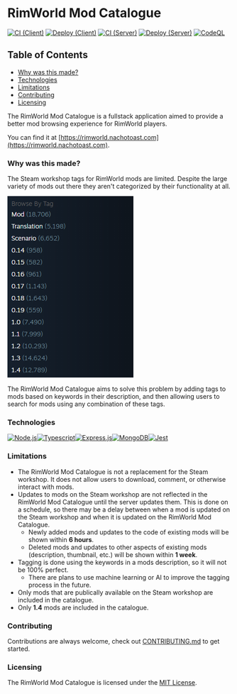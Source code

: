 # RimWorld Mod Catalogue <!-- omit in toc -->

[![CI (Client)](https://github.com/NachoToast/RimWorldModCatalogue/actions/workflows/node.js.ci.client.yml/badge.svg)](https://github.com/NachoToast/RimWorldModCatalogue/actions/workflows/node.js.ci.client.yml)
[![Deploy (Client)](https://github.com/NachoToast/RimWorldModCatalogue/actions/workflows/deploy.client.yml/badge.svg)](https://github.com/NachoToast/RimWorldModCatalogue/actions/workflows/deploy.client.yml)
[![CI (Server)](https://github.com/NachoToast/RimWorldModCatalogue/actions/workflows/node.js.ci.server.yml/badge.svg)](https://github.com/NachoToast/RimWorldModCatalogue/actions/workflows/node.js.ci.server.yml)
[![Deploy (Server)](https://github.com/NachoToast/RimWorldModCatalogue/actions/workflows/deploy.server.yml/badge.svg)](https://github.com/NachoToast/RimWorldModCatalogue/actions/workflows/deploy.server.yml)
[![CodeQL](https://github.com/NachoToast/RimWorldModCatalogue/actions/workflows/codeql-analysis.yml/badge.svg)](https://github.com/NachoToast/RimWorldModCatalogue/actions/workflows/codeql-analysis.yml)

## Table of Contents <!-- omit in toc -->

- [Why was this made?](#why-was-this-made)
- [Technologies](#technologies)
- [Limitations](#limitations)
- [Contributing](#contributing)
- [Licensing](#licensing)


The RimWorld Mod Catalogue is a fullstack application aimed to provide a better mod browsing experience for RimWorld players.

You can find it at [https://rimworld.nachotoast.com](https://rimworld.nachotoast.com).

### Why was this made?

The Steam workshop tags for RimWorld mods are limited. Despite the large variety of mods out there they aren't categorized by their functionality at all.

![image](.github/images/BrowseTagsScreenshot.png)

The RimWorld Mod Catalogue aims to solve this problem by adding tags to mods based on keywords in their description, and then allowing users to search for mods using any combination of these tags.

### Technologies

<div style="display: flex">

  <a href="https://nodejs.org/">
  <img alt="Node.js" src="https://img.shields.io/badge/Node.js-43853D?style=for-the-badge&logo=node.js&logoColor=white" />
  </a>

  <a href="https://www.typescriptlang.org/">
  <img alt="Typescript" src="https://img.shields.io/badge/TypeScript-007ACC?style=for-the-badge&logo=typescript&logoColor=white" />
  </a>

  <a href="https://expressjs.com/">
  <img alt="Express.js" src="https://img.shields.io/badge/express.js-%23404d59.svg?style=for-the-badge&logo=express&logoColor=%2361DAFB" />
  </a>

  <a href="https://www.mongodb.com/">
  <img alt="MongoDB" src="https://img.shields.io/badge/MongoDB-%234ea94b.svg?style=for-the-badge&logo=mongodb&logoColor=white" />
  </a>

  <a href="https://jestjs.io/">
  <img alt="Jest" src="https://img.shields.io/badge/-jest-%23C21325?style=for-the-badge&logo=jest&logoColor=white" />
  </a>

</div>

### Limitations

- The RimWorld Mod Catalogue is not a replacement for the Steam workshop. It does not allow users to download, comment, or otherwise interact with mods.
- Updates to mods on the Steam workshop are not reflected in the RimWorld Mod Catalogue until the server updates them. This is done on a schedule, so there may be a delay between when a mod is updated on the Steam workshop and when it is updated on the RimWorld Mod Catalogue.
  - Newly added mods and updates to the code of existing mods will be shown within **6 hours**.
  - Deleted mods and updates to other aspects of existing mods (description, thumbnail, etc.) will be shown within **1 week**.
- Tagging is done using the keywords in a mods description, so it will not be 100% perfect.
  - There are plans to use machine learning or AI to improve the tagging process in the future.
- Only mods that are publically available on the Steam workshop are included in the catalogue.
- Only **1.4** mods are included in the catalogue.

### Contributing

Contributions are always welcome, check out [CONTRIBUTING.md](./.github/CONTRIBUTING.md) to get started.

### Licensing

The RimWorld Mod Catalogue is licensed under the [MIT License](./LICENSE).
